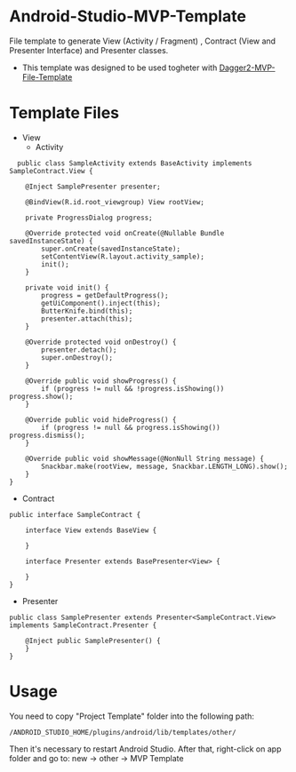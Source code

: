 # Android-Studio-MVP-Template
File template to generate View (Activity / Fragment) , Contract (View and Presenter Interface) and Presenter classes.

* This template was designed to be used togheter with [Dagger2-MVP-File-Template](https://github.com/lucasmodesto/Android-Studio-Dagger-2-File-Template)

# Template Files
- View
  - Activity
  
```
  public class SampleActivity extends BaseActivity implements SampleContract.View {

    @Inject SamplePresenter presenter;

    @BindView(R.id.root_viewgroup) View rootView;

    private ProgressDialog progress;

    @Override protected void onCreate(@Nullable Bundle savedInstanceState) {
        super.onCreate(savedInstanceState);
        setContentView(R.layout.activity_sample);
        init();
    }

    private void init() {
        progress = getDefaultProgress();
        getUiComponent().inject(this);
        ButterKnife.bind(this);
        presenter.attach(this);
    }

    @Override protected void onDestroy() {
        presenter.detach();
        super.onDestroy();
    }

    @Override public void showProgress() {
        if (progress != null && !progress.isShowing()) progress.show();
    }

    @Override public void hideProgress() {
        if (progress != null && progress.isShowing()) progress.dismiss();
    }

    @Override public void showMessage(@NonNull String message) {
        Snackbar.make(rootView, message, Snackbar.LENGTH_LONG).show();
    }
}

```

- Contract

```
public interface SampleContract {

    interface View extends BaseView {

    }

    interface Presenter extends BasePresenter<View> {

    }
}
```

- Presenter

```
public class SamplePresenter extends Presenter<SampleContract.View> implements SampleContract.Presenter {

    @Inject public SamplePresenter() {
    }
}

```
# Usage 
You need to copy "Project Template" folder into the following path:

```
/ANDROID_STUDIO_HOME/plugins/android/lib/templates/other/
```

Then it's necessary to restart Android Studio. After that, right-click on app folder and go to:
new -> other -> MVP Template

